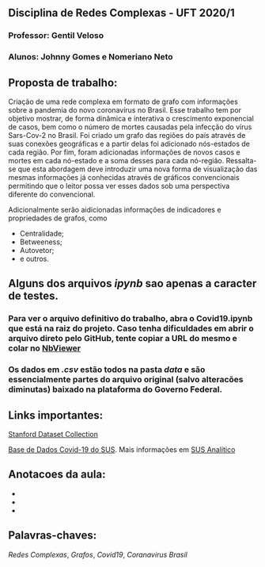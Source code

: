 ## Disciplina de Redes Complexas - UFT 2020/1
### Professor: Gentil Veloso
### Alunos: Johnny Gomes e Nomeriano Neto

## Proposta de trabalho:
Criação de uma rede complexa em formato de grafo com informações sobre a pandemia do novo coronavírus no Brasil.
Esse trabalho tem por objetivo mostrar, de forma dinâmica e interativa o crescimento exponencial de casos, bem como o número de mortes causadas pela infecção do vírus Sars-Cov-2 no Brasil. Foi criado um grafo das regiões do país através de suas conexões geográficas e a partir delas foi adicionado nós-estados de cada região. Por fim, foram adicionadas informações de novos casos e mortes em cada nó-estado e a soma desses para cada nó-região. Ressalta-se que esta abordagem deve introduzir uma nova forma de visualização das mesmas informações já conhecidas através de gráficos convencionais permitindo que o leitor possa ver esses dados sob uma perspectiva diferente do convencional.

Adicionalmente serão aidicionadas informações de indicadores e propriedades de grafos, como
* Centralidade;
* Betweeness;
* Autovetor;
* e outros.

## Alguns dos arquivos *ipynb* sao apenas a caracter de testes.
### Para ver o arquivo definitivo do trabalho, abra o **Covid19.ipynb** que está na raiz do projeto. Caso tenha dificuldades em abrir o arquivo direto pelo GitHub, tente copiar a URL do mesmo e colar no [NbViewer](https://nbviewer.jupyter.org/)

### Os dados em *.csv* estão todos na pasta *data* e são essencialmente partes do arquivo original (salvo alteracões diminutas) baixado na plataforma do Governo Federal.



## Links importantes:
[Stanford Dataset Collection](http://snap.stanford.edu/data/)

[Base de Dados Covid-19 do SUS](https://covid.saude.gov.br/). Mais informações em [SUS Analítico](https://susanalitico.saude.gov.br/)


## Anotacoes da aula:
-
-
-



## Palavras-chaves:
*Redes Complexas*, *Grafos*, *Covid19*, *Coranavirus Brasil*
